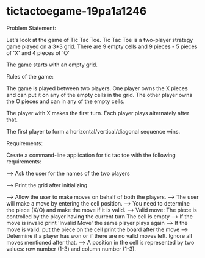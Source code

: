 # tictactoegame-19pa1a1246

Problem Statement:

Let's look at the game of Tic Tac Toe. Tic Tac Toe is a two-player strategy game played on a 3*3 grid. There are 9 empty cells and 9 pieces - 5 pieces of 'X' and 4 pieces of 'O'

The game starts with an empty grid.

Rules of the game:

The game is played between two players. One player owns the X pieces and can put it on any of the empty cells in the grid. The other player owns the O pieces and can in any of the empty cells.

The player with X makes the first turn. Each player plays alternately after that.

The first player to form a horizontal/vertical/diagonal sequence wins.

Requirements:

Create a command-line application for tic tac toe with the following requirements:

--> Ask the user for the names of the two players

--> Print the grid after initializing

--> Allow the user to make moves on behalf of both the players.
--> The user will make a move by entering the cell position.
--> You need to determine the piece (X/O) and make the move if it is valid.
--> Valid move:
      The piece is controlled by the player having the current turn
      The cell is empty
--> If the move is invalid
      print 'Invalid Move'
      the same player plays again
--> If the move is valid:
      put the piece on the cell
      print the board after the move
--> Determine if a player has won or if there are no valid moves left. Ignore all moves mentioned after that.
--> A position in the cell is represented by two values: row number (1-3) and column number (1-3).

